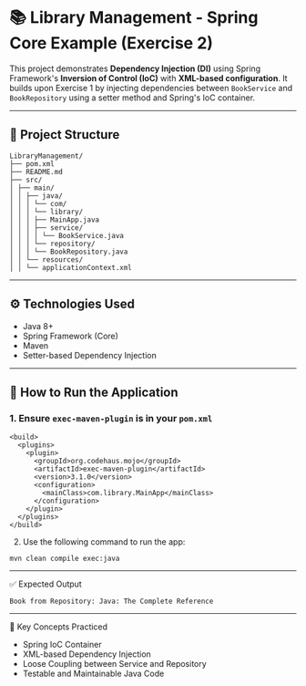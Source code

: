 # 📚 Library Management - Spring Core Example (Exercise 2)

This project demonstrates **Dependency Injection (DI)** using Spring Framework's **Inversion of Control (IoC)** with **XML-based configuration**. It builds upon Exercise 1 by injecting dependencies between `BookService` and `BookRepository` using a setter method and Spring's IoC container.

---

## 🧩 Project Structure

```
LibraryManagement/
├── pom.xml
├── README.md
├── src/
│ ├── main/
│ │ ├── java/
│ │ │ └── com/
│ │ │ └── library/
│ │ │ ├── MainApp.java
│ │ │ ├── service/
│ │ │ │ └── BookService.java
│ │ │ └── repository/
│ │ │ └── BookRepository.java
│ │ └── resources/
│ │ └── applicationContext.xml
```

---

## ⚙️ Technologies Used

- Java 8+
- Spring Framework (Core)
- Maven
- Setter-based Dependency Injection

---

## 🚀 How to Run the Application

### 1. Ensure `exec-maven-plugin` is in your `pom.xml`

```
<build>
  <plugins>
    <plugin>
      <groupId>org.codehaus.mojo</groupId>
      <artifactId>exec-maven-plugin</artifactId>
      <version>3.1.0</version>
      <configuration>
        <mainClass>com.library.MainApp</mainClass>
      </configuration>
    </plugin>
  </plugins>
</build>
```
2. Use the following command to run the app:
```
mvn clean compile exec:java
```
---
✅ Expected Output
```
Book from Repository: Java: The Complete Reference
```
---
📌 Key Concepts Practiced
- Spring IoC Container
- XML-based Dependency Injection
- Loose Coupling between Service and Repository
- Testable and Maintainable Java Code



